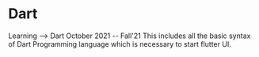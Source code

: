 # Dart
Learning --> Dart October 2021 -- Fall'21
This includes all the basic syntax of Dart Programming language which is necessary to start flutter UI.
